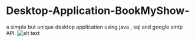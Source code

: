 # Desktop-Application-BookMyShow-
a simple but unique desktop application using java , sql and google smtp API.
![alt text](https://raw.githubusercontent.com/biku1998/Desktop-Application-BookMyShow-/blob/master/Screenshots/1.png)


